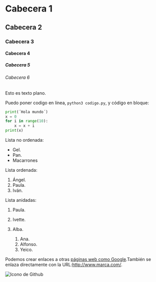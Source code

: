 # Cabecera 1

## Cabecera 2

### Cabecera 3

#### Cabecera 4

##### Cabecera 5

###### Cabecera 6

Esto es texto plano.

Puedo poner codigo en línea, `python3 codigo.py`, y código en bloque:

```python
print(´Hola mundo´)
x = 0
for i in range(10):
    x = x + i
print(x)
```

Lista no ordenada:

* Gel.
* Pan.
* Macarrones

Lista ordenada:

1. Ángel.
2. Paula.
3. Iván.

Lista anidadas:

1. Paula.
2. Ivette.
3. Alba.

    1. Ana.
    2. Alfonso.
    3. Yeico.

Podemos crear enlaces a otras [páginas web como Google](http://google.com).También se enlaza directamente con la URL:http://www.marca.com/.

![Icono de Github](https://github.com/apple-touch-icon.png 'Imagen de Github')
